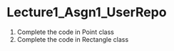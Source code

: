 # Lecture1_Asgn1_UserRepo

1. Complete the code in Point class
2. Complete the code in Rectangle class